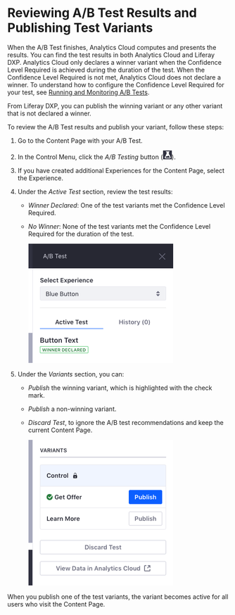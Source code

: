 # Reviewing A/B Test Results and Publishing Test Variants

When the A/B Test finishes, Analytics Cloud computes and presents the results. You can find the test results in both Analytics Cloud and Liferay DXP. Analytics Cloud only declares a winner variant when the Confidence Level Required is achieved during the duration of the test. When the Confidence Level Required is not met, Analytics Cloud does not declare a winner. To understand how to configure the Confidence Level Required for your test, see [Running and Monitoring A/B Tests](./running-and-monitoring-ab-tests.md).

From Liferay DXP, you can publish the winning variant or any other variant that is not declared a winner.

To review the A/B Test results and publish your variant, follow these steps:

1. Go to the Content Page with your A/B Test.
1. In the Control Menu, click the *A/B Testing* button (![A/B Test icon](../../../images/icon-ab-testing.png)).
1. If you have created additional Experiences for the Content Page, select the Experience.
1. Under the *Active Test* section, review the test results:
    
    - *Winner Declared*: One of the test variants met the Confidence Level Required.
    - *No Winner*: None of the test variants met the Confidence Level Required for the duration of the test.

        ![Reviewing A/B Test Results](reviewing-ab-test-results-and-publishing-test-variants/images/01.png)

1. Under the *Variants* section, you can:

    - *Publish* the winning variant, which is highlighted with the check mark.
    - *Publish* a non-winning variant.
    - *Discard Test*, to ignore the A/B test recommendations and keep the current Content Page.

        ![Actions on A/B Test Results](reviewing-ab-test-results-and-publishing-test-variants/images/02.png)

When you publish one of the test variants, the variant becomes active for all users who visit the Content Page.
